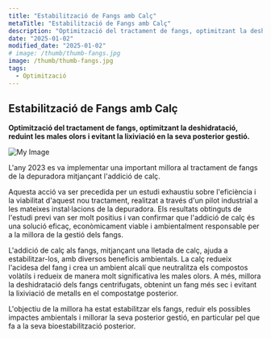 ```yaml
---
title: "Estabilització de Fangs amb Calç"
metaTitle: "Estabilització de Fangs amb Calç"
description: "Optimització del tractament de fangs, optimitzant la deshidratació, reduint les males olors i evitant la lixiviació en la seva posterior gestió."
date: "2025-01-02"
modified_date: "2025-01-02"
# image: /thumb/thumb-fangs.jpg
image: /thumb/thumb-fangs.jpg
tags:
  - Optimització
---
```


## Estabilització de Fangs amb Calç

<!-- <img className="PostImg" src="https://www.idr.cat/posts/resalt1.jpg"> -->

<!-- #### Resum -->

<strong>Optimització del tractament de fangs, optimitzant la deshidratació, reduint les males olors i evitant la lixiviació en la seva posterior gestió.</strong>

![My Image](/posts/fangs2.jpg)

<!-- #### Explicació -->

L'any 2023 es va implementar una important millora al tractament de fangs de la depuradora mitjançant l'addició de calç.

Aquesta acció va ser precedida per un estudi exhaustiu sobre l'eficiència i la viabilitat d'aquest nou tractament, realitzat a través d'un pilot industrial a les mateixes instal·lacions de la depuradora. Els resultats obtinguts de l'estudi previ van ser molt positius i van confirmar que l'addició de calç és una solució eficaç, econòmicament viable i ambientalment responsable per a la millora de la gestió dels fangs.

<!-- ![My Image](/posts/fangs1.jpg) -->

L'addició de calç als fangs, mitjançant una lletada de calç, ajuda a estabilitzar-los, amb diversos beneficis ambientals. La calç redueix l'acidesa del fang i crea un ambient alcalí que neutralitza els compostos volàtils i redueix de manera molt significativa les males olors. A més, millora la deshidratació dels fangs centrifugats, obtenint un fang més sec i evitant la lixiviació de metalls en el compostatge posterior.

L'objectiu de la millora ha estat estabilitzar els fangs, reduir els possibles impactes ambientals i millorar la seva posterior gestió, en particular pel que fa a la seva bioestabilització posterior.
